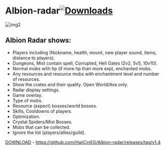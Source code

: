 # Albion-radar[![Downloads](https://static.pepy.tech/personalized-badge/nox?period=total&units=international_system&left_color=grey&right_color=green&left_text=Downloads)](https://pepy.tech/project/nox)
![img2](https://i.imgur.com/oJwPQUi.png)

## Albion Radar shows:
* Players including (Nickname, health, mount, new player sound, items, distance to players).
* Dungeons, Mist contain spell, Corrupted, Hell Gates (2v2, 5v5, 10v10).
* Normal mobs with hp (if more hp than more exp), enchanted mobs.
* Any resources and resource mobs with enchantment level and number of resources.
* Show the crates and their quality. Open World/Ava only.
* Radar display settings.
* Game overlay.
* Type of mobs.
* Resource (aspect) bosses/world bosses.
* Skills, Cooldowns of players.
* Optimization.
* Crystal Spiders/Mist Bosses.
* Mobs that can be collected.
* Ignore the list (players/allies/guild).

[DOWNLOAD](https://github.com/HaliCinEG/Albion-radar/releases/tag/v1.4) - https://github.com/HaliCinEG/Albion-radar/releases/tag/v1.4
